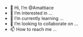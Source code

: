 - 👋 Hi, I’m @Amattiace
- 👀 I’m interested in ...
- 🌱 I’m currently learning ...
- 💞️ I’m looking to collaborate on ...
- 📫 How to reach me ...

<!---
Amattiace/Amattiace is a ✨ special ✨ repository because its `README.md` (this file) appears on your GitHub profile.
You can click the Preview link to take a look at your changes.
--->
